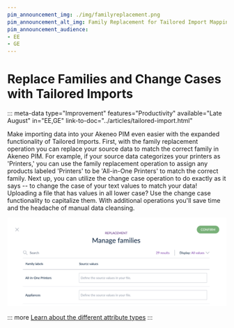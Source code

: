 ```yaml
---
pim_announcement_img: ./img/familyreplacement.png
pim_announcement_alt_img: Family Replacement for Tailored Import Mapping
pim_announcement_audience:
- EE
- GE
---
```


# Replace Families and Change Cases with Tailored Imports
::: meta-data type="Improvement" features="Productivity" available="Late August" in="EE,GE" link-to-doc="../articles/tailored-import.html"

Make importing data into your Akeneo PIM even easier with the expanded functionality of Tailored Imports. First, with the family replacement operation you can replace your source data to match the correct family in Akeneo PIM. For example, if your source data categorizes your printers as 'Printers,' you can use the family replacement operation to assign any products labeled 'Printers' to be 'All-in-One Printers' to match the correct family. Next up, you can utilize the change case operation to do exactly as it says -- to change the case of your text values to match your data! Uploading a file that has values in all lower case? Use the change case functionality to capitalize them. With additional operations you'll save time and the headache of manual data cleansing.

![Tailored Import Family Replacement](../img/familyreplacement.png)

::: more
[Learn about the different attribute types](../articles/what-is-an-attribute.html#akeneo-attribute-types)
:::

